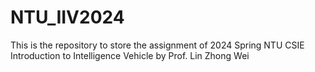 # NTU_IIV2024
This is the repository to store the assignment of 2024 Spring NTU CSIE Introduction to Intelligence Vehicle by Prof. Lin Zhong Wei 
